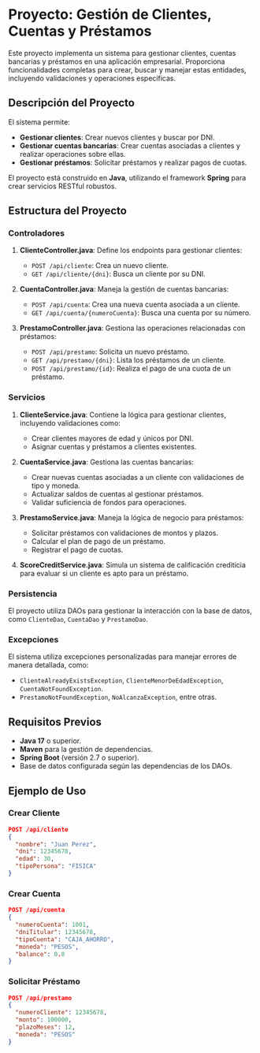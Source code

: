 # Proyecto: Gestión de Clientes, Cuentas y Préstamos

Este proyecto implementa un sistema para gestionar clientes, cuentas bancarias y préstamos en una aplicación empresarial. Proporciona funcionalidades completas para crear, buscar y manejar estas entidades, incluyendo validaciones y operaciones específicas.

## Descripción del Proyecto

El sistema permite:
- **Gestionar clientes**: Crear nuevos clientes y buscar por DNI.
- **Gestionar cuentas bancarias**: Crear cuentas asociadas a clientes y realizar operaciones sobre ellas.
- **Gestionar préstamos**: Solicitar préstamos y realizar pagos de cuotas.

El proyecto está construido en **Java**, utilizando el framework **Spring** para crear servicios RESTful robustos.

## Estructura del Proyecto

### Controladores

1. **ClienteController.java**: Define los endpoints para gestionar clientes:
   - `POST /api/cliente`: Crea un nuevo cliente.
   - `GET /api/cliente/{dni}`: Busca un cliente por su DNI.

2. **CuentaController.java**: Maneja la gestión de cuentas bancarias:
   - `POST /api/cuenta`: Crea una nueva cuenta asociada a un cliente.
   - `GET /api/cuenta/{numeroCuenta}`: Busca una cuenta por su número.

3. **PrestamoController.java**: Gestiona las operaciones relacionadas con préstamos:
   - `POST /api/prestamo`: Solicita un nuevo préstamo.
   - `GET /api/prestamo/{dni}`: Lista los préstamos de un cliente.
   - `POST /api/prestamo/{id}`: Realiza el pago de una cuota de un préstamo.

### Servicios

1. **ClienteService.java**: Contiene la lógica para gestionar clientes, incluyendo validaciones como:
   - Crear clientes mayores de edad y únicos por DNI.
   - Asignar cuentas y préstamos a clientes existentes.

2. **CuentaService.java**: Gestiona las cuentas bancarias:
   - Crear nuevas cuentas asociadas a un cliente con validaciones de tipo y moneda.
   - Actualizar saldos de cuentas al gestionar préstamos.
   - Validar suficiencia de fondos para operaciones.

3. **PrestamoService.java**: Maneja la lógica de negocio para préstamos:
   - Solicitar préstamos con validaciones de montos y plazos.
   - Calcular el plan de pago de un préstamo.
   - Registrar el pago de cuotas.

4. **ScoreCreditService.java**: Simula un sistema de calificación crediticia para evaluar si un cliente es apto para un préstamo.

### Persistencia

El proyecto utiliza DAOs para gestionar la interacción con la base de datos, como `ClienteDao`, `CuentaDao` y `PrestamoDao`.

### Excepciones

El sistema utiliza excepciones personalizadas para manejar errores de manera detallada, como:
- `ClienteAlreadyExistsException`, `ClienteMenorDeEdadException`, `CuentaNotFoundException`.
- `PrestamoNotFoundException`, `NoAlcanzaException`, entre otras.

## Requisitos Previos

- **Java 17** o superior.
- **Maven** para la gestión de dependencias.
- **Spring Boot** (versión 2.7 o superior).
- Base de datos configurada según las dependencias de los DAOs.

## Ejemplo de Uso

### Crear Cliente
```json
POST /api/cliente
{
  "nombre": "Juan Perez",
  "dni": 12345678,
  "edad": 30,
  "tipoPersona": "FISICA"
}
```

### Crear Cuenta
```json
POST /api/cuenta
{
  "numeroCuenta": 1001,
  "dniTitular": 12345678,
  "tipoCuenta": "CAJA_AHORRO",
  "moneda": "PESOS",
  "balance": 0.0
}
```

### Solicitar Préstamo
```json
POST /api/prestamo
{
  "numeroCliente": 12345678,
  "monto": 100000,
  "plazoMeses": 12,
  "moneda": "PESOS"
}
```
